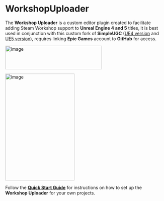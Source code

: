 # WorkshopUploader
The **Workshop Uploader** is a custom editor plugin created to facilitate adding Steam Workshop support to **Unreal Engine 4 and 5** titles, it is best used in conjunction with this custom fork of **SimpleUGC** ([UE4 version](https://github.com/randomperson189/UGCExample/tree/release-ue4-custom) and [UE5 version](https://github.com/randomperson189/UGCExample/tree/release-ue5-custom)), requires linking **Epic Games** account to **GitHub** for access.

<img width="307" height="75" alt="image" src="https://github.com/user-attachments/assets/4b16ebca-8571-4fe4-b8aa-d6400f361175" />

<img width="220" height="340" alt="image" src="https://github.com/user-attachments/assets/350297ef-ea9c-4026-865e-0d454b9b04cc" /><br/>

Follow the [**Quick Start Guide**](Documentation/QuickStart.md) for instructions on how to set up the **Workshop Uploader** for your own projects.
